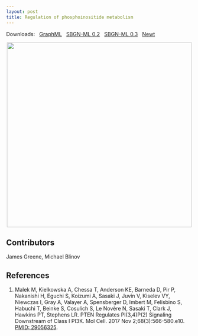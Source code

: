 ```yaml
---
layout: post
title: Regulation of phosphoinositide metabolism
---
```


Downloads: &nbsp; 
[GraphML](../downloads/F009-phosphoinositides.graphml) &nbsp;
[SBGN-ML 0.2](../downloads/F009-phosphoinositides-SBGNv02.sbgn) &nbsp;
[SBGN-ML 0.3](../downloads/F009-phosphoinositides-SBGNv02.sbgn) &nbsp;
[Newt](http://web.newteditor.org/?URL=https://metabolismregulation.org/downloads/F009-phosphoinositides.sbgn) &nbsp;
<p align="middle"><a href="/phosphoinositides/"><img id="image" src="/downloads/F009-phosphoinositides.png" width="500"/></a></p>

## Contributors 

James Greene, Michael Blinov  

## References

1. Malek M, Kielkowska A, Chessa T, Anderson KE, Barneda D, Pir P, Nakanishi H, Eguchi S, Koizumi A, Sasaki J, Juvin V, Kiselev VY, Niewczas I, Gray A, Valayer A, Spensberger D, Imbert M, Felisbino S, Habuchi T, Beinke S, Cosulich S, Le Novère N, Sasaki T, Clark J, Hawkins PT, Stephens LR. PTEN Regulates PI(3,4)P(2)  Signaling Downstream of Class I PI3K. Mol Cell. 2017 Nov 2;68(3):566-580.e10. [PMID: 29056325](https://www.ncbi.nlm.nih.gov/pubmed/29056325).
